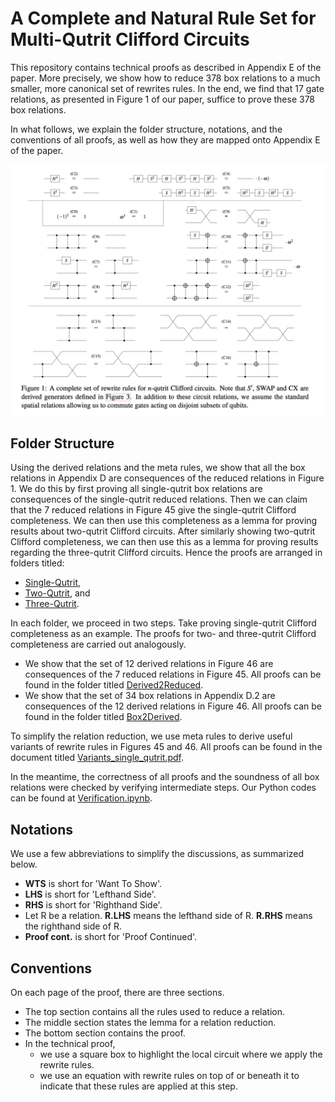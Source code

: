 # A Complete and Natural Rule Set for Multi-Qutrit Clifford Circuits

This repository contains technical proofs as described in Appendix E of the paper. More precisely, we show how to reduce 378 box relations to a much smaller, more canonical set of rewrites rules. In the end, we find that 17 gate relations, as presented in Figure 1 of our paper, suffice to prove these 378 box relations. 

In what follows, we explain the folder structure, notations, and the conventions of all proofs, as well as how they are mapped onto Appendix E of the paper.

![](https://github.com/SarahMMMLi/QutritClifford/blob/main/Figures/Figure1.png)

## Folder Structure
Using the derived relations and the meta rules, we show that all the box relations in Appendix D are consequences of the reduced relations in Figure 1. We do this by first proving all single-qutrit box relations are consequences of the single-qutrit reduced relations. Then we can claim that the 7 reduced relations in Figure 45 give the single-qutrit Clifford completeness. We can then use this completeness as a lemma for proving results about two-qutrit Clifford circuits. After similarly showing two-qutrit Clifford completeness, we can then use this as a lemma for proving results regarding the three-qutrit Clifford circuits. Hence the proofs are arranged in folders titled:

- [Single-Qutrit](https://github.com/SarahMMMLi/QutritClifford/tree/main/Single-Qutrit),
- [Two-Qutrit](https://github.com/SarahMMMLi/QutritClifford/tree/main/Two-Qutrit), and
- [Three-Qutrit](https://github.com/SarahMMMLi/QutritClifford/tree/main/Three-Qutrit).

In each folder, we proceed in two steps. Take proving single-qutrit Clifford completeness as an example. The proofs for two- and three-qutrit Clifford completeness are carried out analogously.

- We show that the set of 12 derived relations in Figure 46 are consequences of the 7 reduced relations in Figure 45. All proofs can be found in the folder titled [Derived2Reduced](https://github.com/SarahMMMLi/QutritClifford/tree/main/Single-Qutrit/Derived2Reduced).
- We show that the set of 34 box relations in Appendix D.2 are consequences of the 12 derived relations in Figure 46. All proofs can be found in the folder titled [Box2Derived](https://github.com/SarahMMMLi/QutritClifford/tree/main/Single-Qutrit/Box2Derived).

To simplify the relation reduction, we use meta rules to derive useful variants of rewrite rules in Figures 45 and 46. All proofs can be found in the document titled [Variants_single_qutrit.pdf](https://github.com/SarahMMMLi/QutritClifford/blob/main/Single-Qutrit/Variants_single_qutrit.pdf).

In the meantime, the correctness of all proofs and the soundness of all box relations were checked by verifying intermediate steps. Our Python codes can be found at [Verification.ipynb](https://github.com/SarahMMMLi/QutritClifford/blob/main/Verification.ipynb).

## Notations
We use a few abbreviations to simplify the discussions, as summarized below.

- **WTS** is short for 'Want To Show'.
- **LHS** is short for 'Lefthand Side'.
- **RHS** is short for 'Righthand Side'.
- Let R be a relation. **R.LHS** means the lefthand side of R. **R.RHS** means the righthand side of R. 
- **Proof cont.** is short for 'Proof Continued'.

## Conventions
On each page of the proof, there are three sections.

- The top section contains all the rules used to reduce a relation.
- The middle section states the lemma for a relation reduction.
- The bottom section contains the proof.
- In the technical proof,
  - we use a square box to highlight the local circuit where we apply the rewrite rules.
  - we use an equation with rewrite rules on top of or beneath it to indicate that these rules are applied at this step.
